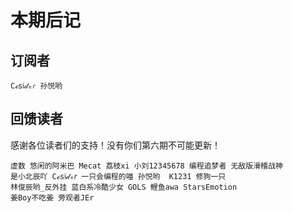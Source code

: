 # 本期后记

## 订阅者
```
𝙲ℴ𝗌𝔦𝒹ₑ𝑟 孙悦哟
```

## 回馈读者
感谢各位读者们的支持！没有你们第六期不可能更新！
```
虚数 悠​闲​的​阿​米​巴​ Mecat 荔枝xi 小刘12345678 编程追梦者 无敌版滑稽战神
是小北辰吖 𝙲ℴ𝗌𝔦𝒹ₑ𝑟 一只会编程的喵 孙悦哟  K1231 修狗一只
林俊辰哟_反外挂 蓝白系冷酷少女 GOLS 鲤鱼awa StarsEmotion
姜Boy不吃姜 旁观者JEr
```
